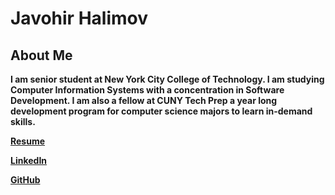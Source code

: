 # Javohir Halimov 
<b/>

## About Me

<b/>
I am senior student at New York City College of Technology. I am studying Computer Information Systems with a concentration in Software Development. I am also a fellow at CUNY Tech Prep a year long development program for computer science majors to learn in-demand skills.


[Resume](https://docs.google.com/document/d/1xvuafitwR-gzoDe423qER5xV1-heBDGMgCehGCNP7wk/edit?usp=sharing)

[LinkedIn](www.linkedin.com/in/javohir-halimov-537678221)

[GitHub](https://github.com/javohirhalimov)




